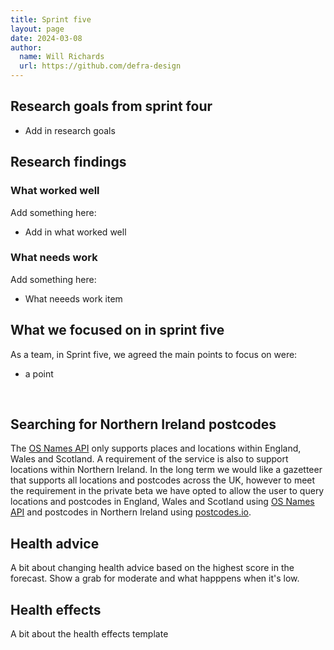 ```yaml
---
title: Sprint five
layout: page
date: 2024-03-08
author:
  name: Will Richards
  url: https://github.com/defra-design
---
```


## Research goals from sprint four

* Add in research goals

## Research findings

### What worked well

Add something here:

* Add in what worked well

### What needs work

Add something here:

* What neeeds work item 

## What we focused on in sprint five

As a team, in Sprint five, we agreed the main points to focus on were:  

* a point

&nbsp;

## Searching for Northern Ireland postcodes

The [OS Names API](https://www.ordnancesurvey.co.uk/products/os-names-api) only supports places and locations within England, Wales and Scotland. A requirement of the service is also to support locations within Northern Ireland. In the long term we would like a gazetteer that supports all locations and postcodes across the UK, however to meet the requirement in the private beta we have opted to allow the user to query locations and postcodes in England, Wales and Scotland using [OS Names API](https://www.ordnancesurvey.co.uk/products/) and postcodes in Northern Ireland using [postcodes.io](https://postcodes.io/).
   

## Health advice

A bit about changing health advice based on the highest score in the forecast. Show a grab for moderate and what happpens when it's low. 


## Health effects

A bit about the health effects template




